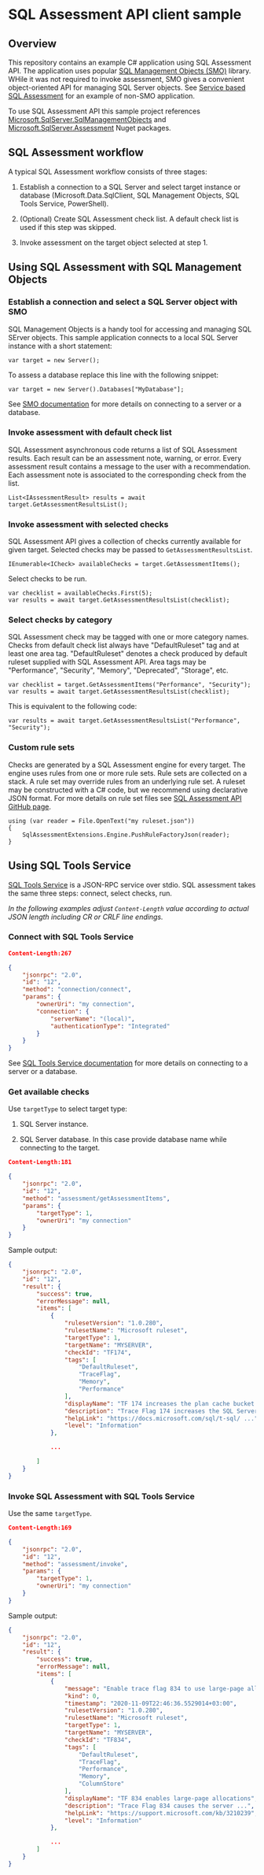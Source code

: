 # SQL Assessment API client sample

## Overview

This repository contains an example C# application using SQL Assessment API. The application uses popular [SQL Management Objects (SMO)](https://docs.microsoft.com/en-us/sql/relational-databases/server-management-objects-smo/overview-smo?view=sql-server-ver15) library. WHile it was not required to invoke assessment, SMO gives a convenient object-oriented API for managing SQL Server objects. See [Service based SQL Assessment](#Using-SQL-Tools-Service) for an example of non-SMO application.

To use SQL Assessment API this sample project references [Microsoft.SqlServer.SqlManagementObjects](https://www.nuget.org/packages/Microsoft.SqlServer.SqlManagementObjects) and [Microsoft.SqlServer.Assessment](https://www.nuget.org/packages/Microsoft.SqlServer.Assessment/) Nuget packages.

## SQL Assessment workflow

A typical SQL Assessment workflow consists of three stages:

1. Establish a connection to a SQL Server and select target instance or database (Microsoft.Data.SqlClient, SQL Management Objects, SQL Tools Service, PowerShell).

2. (Optional) Create SQL Assessment check list. A default check list is used if this step was skipped.

3. Invoke assessment on the target object selected at step 1.

## Using SQL Assessment with SQL Management Objects

### Establish a connection and select a SQL Server object with SMO

SQL Management Objects is a handy tool for accessing and managing SQL SErver objects. This sample application connects to a local SQL Server instance with a short statement:

```CSharp
var target = new Server();
```

To assess a database replace this line with the following snippet:

```CSharp
var target = new Server().Databases["MyDatabase"];
```

See [SMO documentation](https://docs.microsoft.com/en-us/sql/relational-databases/server-management-objects-smo/overview-smo) for more details on connecting to a server or a database.

### Invoke assessment with default check list

SQL Assessment asynchronous code returns a list of SQL Assessment results. Each result can be an assessment note, warning, or error. Every assessment result contains a message to the user with a recommendation. Each assessment note is associated to the corresponding check from the list.

```CSharp
List<IAssessmentResult> results = await target.GetAssessmentResultsList();
```

### Invoke assessment with selected checks

SQL Assessment API gives a collection of checks currently available for given target. Selected checks may be passed to `GetAssessmentResultsList`.

```CSharp
IEnumerable<ICheck> availableChecks = target.GetAssessmentItems();
```

Select checks to be run.

```CSharp
var checklist = availableChecks.First(5);
var results = await target.GetAssessmentResultsList(checklist);
```

### Select checks by category

SQL Assessment check may be tagged with one or more category names. Checks from default check list always have "DefaultRuleset" tag and at least one area tag. "DefaultRuleset" denotes a check produced by default ruleset supplied with SQL Assessment API. Area tags may be "Performance", "Security", "Memory", "Deprecated", "Storage", etc.

```CSharp
var checklist = target.GetAssessmentItems("Performance", "Security");
var results = await target.GetAssessmentResultsList(checklist);
```

This is equivalent to the following code:

```CSharp
var results = await target.GetAssessmentResultsList("Performance", "Security");
```

### Custom rule sets

Checks are generated by a SQL Assessment engine for every target. The engine uses rules from one or more rule sets. Rule sets are collected on a stack. A rule set may override rules from an underlying rule set. A ruleset may be constructed with a C# code, but we recommend using declarative JSON format. For more details on rule set files see [SQL Assessment API GitHub page](https://github.com/microsoft/sql-server-samples/tree/master/samples/manage/sql-assessment-api).

```CSharp
using (var reader = File.OpenText("my ruleset.json"))
{
    SqlAssessmentExtensions.Engine.PushRuleFactoryJson(reader);
}
```

## Using SQL Tools Service

[SQL Tools Service](https://github.com/microsoft/sqltoolsservice) is a JSON-RPC service over stdio. SQL assessment takes the same three steps: connect, select checks, run.

_In the following examples adjust `Content-Length` value according to actual JSON length including CR or CRLF line endings._

### Connect with SQL Tools Service

```json
Content-Length:267

{
    "jsonrpc": "2.0",
    "id": "12",
    "method": "connection/connect",
    "params": {
        "ownerUri": "my connection",
        "connection": {
            "serverName": "(local)",
            "authenticationType": "Integrated"
        }
    }
}
```

See [SQL Tools Service documentation](https://microsoft.github.io/sqltoolssdk/) for more details on connecting to a server or a database.

### Get available checks

Use `targetType` to select target type:

1. SQL Server instance.

2. SQL Server database. In this case provide database name while connecting to the target.

```json
Content-Length:181

{
    "jsonrpc": "2.0",
    "id": "12",
    "method": "assessment/getAssessmentItems",
    "params": {
        "targetType": 1,
        "ownerUri": "my connection"
    }
}
```

Sample output:

```json
{
    "jsonrpc": "2.0",
    "id": "12",
    "result": {
        "success": true,
        "errorMessage": null,
        "items": [
            {
                "rulesetVersion": "1.0.280",
                "rulesetName": "Microsoft ruleset",
                "targetType": 1,
                "targetName": "MYSERVER",
                "checkId": "TF174",
                "tags": [
                    "DefaultRuleset",
                    "TraceFlag",
                    "Memory",
                    "Performance"
                ],
                "displayName": "TF 174 increases the plan cache bucket count",
                "description": "Trace Flag 174 increases the SQL Server ...",
                "helpLink": "https://docs.microsoft.com/sql/t-sql/ ...",
                "level": "Information"
            },

            ...

        ]
    }
}
```

### Invoke SQL Assessment with SQL Tools Service

Use the same `targetType`.

```json
Content-Length:169

{
    "jsonrpc": "2.0",
    "id": "12",
    "method": "assessment/invoke",
    "params": {
        "targetType": 1,
        "ownerUri": "my connection"
    }
}
```

Sample output:

```json
{
    "jsonrpc": "2.0",
    "id": "12",
    "result": {
        "success": true,
        "errorMessage": null,
        "items": [
            {
                "message": "Enable trace flag 834 to use large-page allocations to improve analytical and data warehousing workloads",
                "kind": 0,
                "timestamp": "2020-11-09T22:46:36.5529014+03:00",
                "rulesetVersion": "1.0.280",
                "rulesetName": "Microsoft ruleset",
                "targetType": 1,
                "targetName": "MYSERVER",
                "checkId": "TF834",
                "tags": [
                    "DefaultRuleset",
                    "TraceFlag",
                    "Performance",
                    "Memory",
                    "ColumnStore"
                ],
                "displayName": "TF 834 enables large-page allocations",
                "description": "Trace Flag 834 causes the server ...",
                "helpLink": "https://support.microsoft.com/kb/3210239",
                "level": "Information"
            },

            ...
        ]
    }
}
```